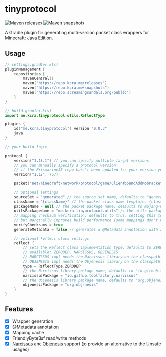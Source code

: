 # tinyprotocol
![Maven releases](https://repo.kcra.me/api/badge/latest/releases/me/kcra/tinyprotocol/tinyprotocol)
![Maven snapshots](https://repo.kcra.me/api/badge/latest/snapshots/me/kcra/tinyprotocol/tinyprotocol)  

A Gradle plugin for generating multi-version packet class wrappers for Minecraft: Java Edition.

## Usage
```kotlin
// settings.gradle(.kts)
pluginManagement {
    repositories {
        mavenCentral()
        maven("https://repo.kcra.me/releases")
        maven("https://repo.kcra.me/snapshots")
        maven("https://repo.screamingsandals.org/public")
    }
}
```

```kotlin
// build.gradle(.kts)
import me.kcra.tinyprotocol.utils.ReflectType

plugins {
    id("me.kcra.tinyprotocol") version "0.0.3"
    java
}

// your build logic

protocol {
    version("1.18.1") // you can specify multiple target versions
    // you can manually specify a protocol version
    // if the PrismarineJS repo hasn't been updated for your version yet
    version("1.18", 757)
    
    packet("net/minecraft/network/protocol/game/ClientboundAddMobPacket") // you can specify multiple packets

    // optional settings
    sourceSet = "generated" // the source set name, defaults to "generated"
    className = "{className}" // the packet class name template, {className} is replaced with the mojang-mapped class name, defaults to "{className}"
    packageName = null // the packet package name, defaults to mojang-mapped package name
    utilsPackageName = "me.kcra.tinyprotocol.utils" // the utils package name, defaults to "me.kcra.tinyprotocol.utils"
    // mapping checksum verification, defaults to true, setting this to false may cause unexpected errors
    // but marginally improves build performance (some mappings don't have checksums and are re-downloaded every time)
    verifyChecksums = true
    generateMetadata = false // generates a @Metadata annotation with additional information where available, defaults to false
    
    // optional Reflect class settings
    reflect {
        // sets the Reflect class implementation type, defaults to ZERODEP
        // available: ZERODEP, NARCISSUS, OBJENESIS
        // NARCISSUS impl needs the Narcissus library on the classpath: https://github.com/toolfactory/narcissus
        // OBJENESIS impl needs the Objenesis library on the classpath: https://github.com/easymock/objenesis
        type = ReflectType.ZERODEP
        // the Narcissus library package name, defaults to "io.github.toolfactory.narcissus", not needed if not using NARCISSUS impl
        narcissusPackage = "io.github.toolfactory.narcissus"
        // the Objenesis library package name, defaults to "org.objenesis", not needed if not using OBJENESIS impl
        objenesisPackage = "org.objenesis"
    }
}
```

## Features

- [x] Wrapper generation
- [x] @Metadata annotation
- [x] Mapping cache
- [x] FriendlyByteBuf read/write methods
- [x] [Narcissus](https://github.com/toolfactory/narcissus) and [Objenesis](https://github.com/easymock/objenesis) support (to provide an alternative to the Unsafe usages)
